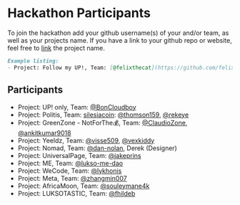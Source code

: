 # Hackathon Participants

To join the hackathon add your github username(s) of your and/or team, as well as your projects name.
If you have a link to your github repo or website, feel free to [link](#link) the project name.

```md
Example listing:
- Project: Follow my UP!, Team: [@felixthecat](https://github.com/felixthecat), ...
```

## Participants

- Project: UP! only, Team: [@BonCloudboy](https://github.com/BonCloudboy)
- Project: Politis, Team: [silesiacoin](https://github.com/silesiacoin): [@thomson159](https://github.com/thomson159), [@rekeye](https://github.com/rekeye)
- Project: GreenZone - NotForThe💰, Team: [@ClaudioZone](https://github.com/claudioZone), [@ankitkumar9018](https://github.com/ankitkumar9018)
- Project: Yeeldz, Team: [@visse509](https://github.com/visse509), [@vexkiddy](https://github.com/vexkiddy)
- Project: Nomad, Team: [@dan-nolan](https://github.com/dan-nolan), Derek (Designer)
- Project: UniversalPage, Team: [@jakeprins](https://github.com/jakeprins)
- Project: ME, Team: [@lukso-me-dao](https://github.com/lukso-me-dao)
- Project: WeCode, Team: [@lykhonis](https://github.com/lykhonis)
- Project: Meta, Team: [@zhangmin007](https://github.com/zhangmin007)
- Project: AfricaMoon, Team: [@souleymane4k](https://github.com/souleymane4k)
- Project: LUKSOTASTIC, Team: [@fhildeb](https://github.com/fhildeb)
